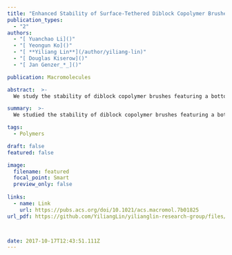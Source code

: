 ```yaml
---
title: "Enhanced Stability of Surface-Tethered Diblock Copolymer Brushes with a Neutral Polymer Block and a Weak Polyelectrolyte Block: Effects of Molecular Weight and Hydrophobicity of the Neutral Block"
publication_types:
  - "2"
authors:
  - "[ Yuanchao Li]()"
  - "[ Yeongun Ko]()"
  - "[ **Yiliang Lin**](/author/yiliang-lin)"
  - "[ Douglas Kiserow]()"
  - "[ Jan Genzer_*_]()"

publication: Macromolecules

abstract:  >-
  We study the stability of diblock copolymer brushes featuring a bottom neutral block, poly(methyl methacrylate) (PMMA) or poly(poly(ethylene glycol) methacrylate) (PPEGMA), and a top poly(acrylic acid) (PAA) block on flat silicon substrate. The polymer brushes are prepared by surface-initiated atom transfer radical polymerization (SI-ATRP). We use a combinatorial design featuring a molecular weight gradient in the bottom neutral block to investigate systematically the effect of the molecular weight of that block on the stability of the copolymer brush. We measure variations in dry thickness of the diblock copolymer brush by ellipsometry after different incubation times in aqueous buffer (pH = 9.0) as a function of thickness of the neutral block, indicating degrafting of the mechanically activated copolymer chains via hydrolysis of ester groups in the initiator and/or Si–O bonds that attach the polymer to the substrate. The stability of the diblock copolymer brushes is higher than that of PAA homopolymer brushes of the same molecular weight as the copolymer. Moreover, we establish that increasing the molecular weight of the neutral bottom PMMA block in PMMA-b-PAA brush shows higher stability than increasing the molecular weight of the bottom PPEGMA block in PPEGMA-b-PAA brush. Partial swelling of the bottom PMMA block (due to addition of a small amount of acetone) makes the degrafting of PMMA-b-PAA more pronounced. These findings suggest that the bottom water-insoluble polymer block plays an important role in governing the overall stability of the diblock copolymer brush.

summary:  >-
  We studied the stability of diblock copolymer brushes featuring a bottom neutral block, poly(methyl methacrylate) (PMMA) or poly(poly(ethylene glycol) methacrylate) (PPEGMA), and a top poly(acrylic acid) (PAA) block on flat silicon substrate

tags:
  - Polymers

draft: false
featured: false

image:
  filename: featured
  focal_point: Smart
  preview_only: false
  
links:
  - name: Link
    url: https://pubs.acs.org/doi/10.1021/acs.macromol.7b01825
url_pdf: https://github.com/YiliangLin/yilianglin-research-group/files/9945861/Enhanced.Stability.of.Surface-Tethered.Diblock.Copolymer.Brushes.pdf



date: 2017-10-17T12:43:51.111Z
---
```


